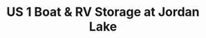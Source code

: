 ---
title: "US 1 Boat & RV Storage at Jordan Lake"
url: /moncure/us-1-boat-and-rv-storage-at-jordan-lake/
shop: storage rental
---